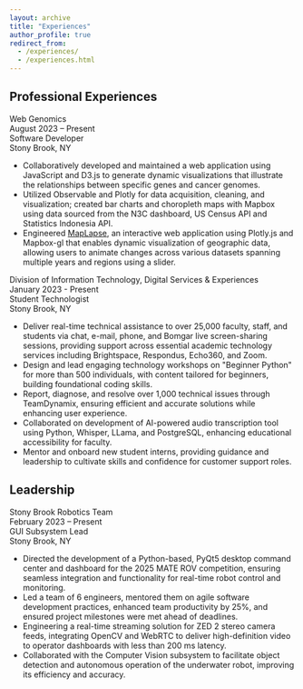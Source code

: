 ```yaml
---
layout: archive
title: "Experiences"
author_profile: true
redirect_from: 
  - /experiences/
  - /experiences.html
---
```


## Professional Experiences

Web Genomics \
August 2023 – Present \
Software Developer \
Stony Brook, NY
* Collaboratively developed and maintained a web application using JavaScript and D3.js to generate dynamic visualizations that illustrate the
relationships between specific genes and cancer genomes.
* Utilized Observable and Plotly for data acquisition, cleaning, and visualization; created bar charts and choropleth maps with Mapbox using
data sourced from the N3C dashboard, US Census API and Statistics Indonesia API.
* Engineered [MapLapse](https://gteref.github.io/maplapse-js/), an interactive web application using Plotly.js and Mapbox-gl that enables dynamic visualization of geographic data,
allowing users to animate changes across various datasets spanning multiple years and regions using a slider.

Division of Information Technology, Digital Services & Experiences \
January 2023 - Present \
Student Technologist \
Stony Brook, NY
* Deliver real-time technical assistance to over 25,000 faculty, staff, and students via chat, e-mail, phone, and Bomgar live screen-sharing
sessions, providing support across essential academic technology services including Brightspace, Respondus, Echo360, and Zoom.
* Design and lead engaging technology workshops on "Beginner Python" for more than 500 individuals, with content tailored for beginners,
building foundational coding skills.
* Report, diagnose, and resolve over 1,000 technical issues through TeamDynamix, ensuring efficient and accurate solutions while enhancing
user experience.
* Collaborated on development of AI-powered audio transcription tool using Python, Whisper, LLama, and PostgreSQL, enhancing educational
accessibility for faculty.
* Mentor and onboard new student interns, providing guidance and leadership to cultivate skills and confidence for customer support roles.

## Leadership

Stony Brook Robotics Team \
February 2023 – Present \
GUI Subsystem Lead \
Stony Brook, NY
* Directed the development of a Python-based, PyQt5 desktop command center and dashboard for the 2025 MATE ROV competition, ensuring
seamless integration and functionality for real-time robot control and monitoring.
* Led a team of 6 engineers, mentored them on agile software development practices, enhanced team productivity by 25%, and ensured project
milestones were met ahead of deadlines.
* Engineering a real-time streaming solution for ZED 2 stereo camera feeds, integrating OpenCV and WebRTC to deliver high-definition video to
operator dashboards with less than 200 ms latency.
* Collaborated with the Computer Vision subsystem to facilitate object detection and autonomous operation of the underwater robot, improving
its efficiency and accuracy.